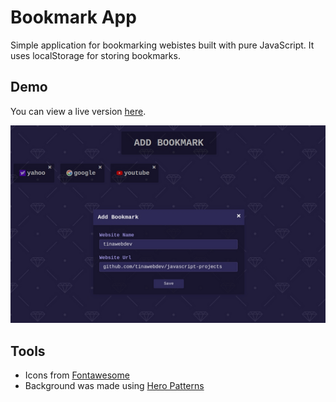 # Bookmark App
Simple application for bookmarking webistes built with pure JavaScript. It uses localStorage for storing bookmarks.

## Demo
You can view a live version [here](https://tinawebdev.github.io/javascript-projects/bookmark-app/).

[![](demo.png)](#)

## Tools
* Icons from [Fontawesome](https://fontawesome.com/)
* Background was made using [Hero Patterns](https://www.heropatterns.com/)
